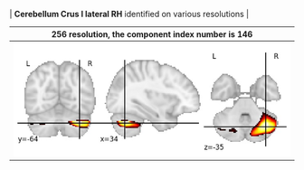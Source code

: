 


| **Cerebellum Crus I lateral RH** identified on various resolutions |

| 256 resolution, the component index number is 146|  
|:---:|  
| ![Component 256](../256/final/146.jpg "From component 256: Cerebellum Crus I lateral RH") |
